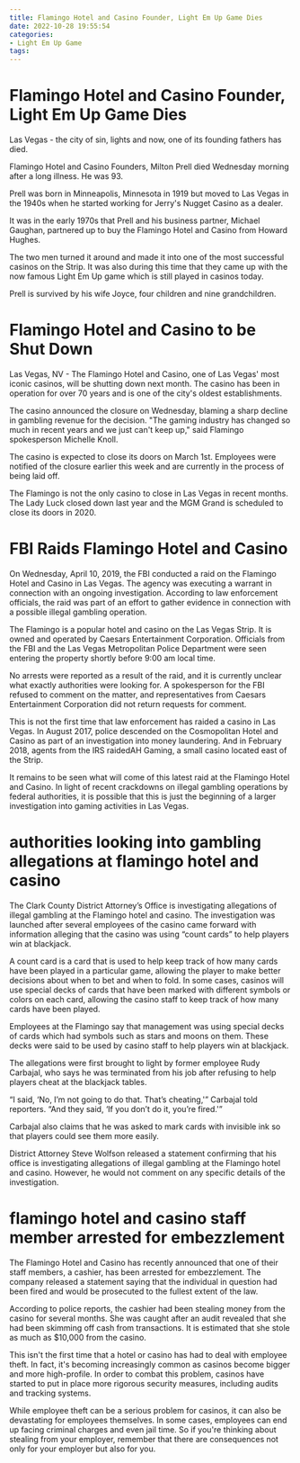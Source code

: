 ```yaml
---
title: Flamingo Hotel and Casino Founder, Light Em Up Game Dies
date: 2022-10-28 19:55:54
categories:
- Light Em Up Game
tags:
---
```



#  Flamingo Hotel and Casino Founder, Light Em Up Game Dies

Las Vegas - the city of sin, lights and now, one of its founding fathers has died.

Flamingo Hotel and Casino Founders, Milton Prell died Wednesday morning after a long illness. He was 93.

Prell was born in Minneapolis, Minnesota in 1919 but moved to Las Vegas in the 1940s when he started working for Jerry's Nugget Casino as a dealer.

It was in the early 1970s that Prell and his business partner, Michael Gaughan, partnered up to buy the Flamingo Hotel and Casino from Howard Hughes.

The two men turned it around and made it into one of the most successful casinos on the Strip. It was also during this time that they came up with the now famous Light Em Up game which is still played in casinos today.

Prell is survived by his wife Joyce, four children and nine grandchildren.

#  Flamingo Hotel and Casino to be Shut Down

Las Vegas, NV - The Flamingo Hotel and Casino, one of Las Vegas' most iconic casinos, will be shutting down next month. The casino has been in operation for over 70 years and is one of the city's oldest establishments.

The casino announced the closure on Wednesday, blaming a sharp decline in gambling revenue for the decision. "The gaming industry has changed so much in recent years and we just can't keep up," said Flamingo spokesperson Michelle Knoll.

The casino is expected to close its doors on March 1st. Employees were notified of the closure earlier this week and are currently in the process of being laid off.

The Flamingo is not the only casino to close in Las Vegas in recent months. The Lady Luck closed down last year and the MGM Grand is scheduled to close its doors in 2020.

#  FBI Raids Flamingo Hotel and Casino

On Wednesday, April 10, 2019, the FBI conducted a raid on the Flamingo Hotel and Casino in Las Vegas. The agency was executing a warrant in connection with an ongoing investigation. According to law enforcement officials, the raid was part of an effort to gather evidence in connection with a possible illegal gambling operation.

The Flamingo is a popular hotel and casino on the Las Vegas Strip. It is owned and operated by Caesars Entertainment Corporation. Officials from the FBI and the Las Vegas Metropolitan Police Department were seen entering the property shortly before 9:00 am local time.

No arrests were reported as a result of the raid, and it is currently unclear what exactly authorities were looking for. A spokesperson for the FBI refused to comment on the matter, and representatives from Caesars Entertainment Corporation did not return requests for comment.

This is not the first time that law enforcement has raided a casino in Las Vegas. In August 2017, police descended on the Cosmopolitan Hotel and Casino as part of an investigation into money laundering. And in February 2018, agents from the IRS raidedAH Gaming, a small casino located east of the Strip.

It remains to be seen what will come of this latest raid at the Flamingo Hotel and Casino. In light of recent crackdowns on illegal gambling operations by federal authorities, it is possible that this is just the beginning of a larger investigation into gaming activities in Las Vegas.

#  authorities looking into gambling allegations at flamingo hotel and casino

The Clark County District Attorney’s Office is investigating allegations of illegal gambling at the Flamingo hotel and casino. The investigation was launched after several employees of the casino came forward with information alleging that the casino was using “count cards” to help players win at blackjack.

A count card is a card that is used to help keep track of how many cards have been played in a particular game, allowing the player to make better decisions about when to bet and when to fold. In some cases, casinos will use special decks of cards that have been marked with different symbols or colors on each card, allowing the casino staff to keep track of how many cards have been played.

Employees at the Flamingo say that management was using special decks of cards which had symbols such as stars and moons on them. These decks were said to be used by casino staff to help players win at blackjack.

The allegations were first brought to light by former employee Rudy Carbajal, who says he was terminated from his job after refusing to help players cheat at the blackjack tables.

“I said, ‘No, I’m not going to do that. That’s cheating,'” Carbajal told reporters. “And they said, ‘If you don’t do it, you’re fired.'”

Carbajal also claims that he was asked to mark cards with invisible ink so that players could see them more easily.

District Attorney Steve Wolfson released a statement confirming that his office is investigating allegations of illegal gambling at the Flamingo hotel and casino. However, he would not comment on any specific details of the investigation.

#  flamingo hotel and casino staff member arrested for embezzlement

The Flamingo Hotel and Casino has recently announced that one of their staff members, a cashier, has been arrested for embezzlement. The company released a statement saying that the individual in question had been fired and would be prosecuted to the fullest extent of the law.

According to police reports, the cashier had been stealing money from the casino for several months. She was caught after an audit revealed that she had been skimming off cash from transactions. It is estimated that she stole as much as $10,000 from the casino.

This isn't the first time that a hotel or casino has had to deal with employee theft. In fact, it's becoming increasingly common as casinos become bigger and more high-profile. In order to combat this problem, casinos have started to put in place more rigorous security measures, including audits and tracking systems.

While employee theft can be a serious problem for casinos, it can also be devastating for employees themselves. In some cases, employees can end up facing criminal charges and even jail time. So if you're thinking about stealing from your employer, remember that there are consequences not only for your employer but also for you.